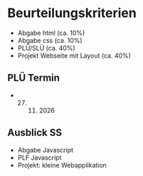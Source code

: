 # Beurteilungskriterien

- Abgabe html (ca. 10%)
- Abgabe css (ca. 10%)
- PLÜ/SLÜ (ca. 40%)
- Projekt Webseite mit Layout (ca. 40%)

## PLÜ Termin

- 27. 11. 2026

## Ausblick SS

- Abgabe Javascript
- PLF Javascript
- Projekt: kleine Webapplikation
